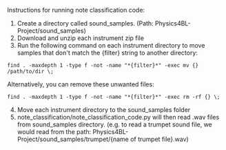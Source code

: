 Instructions for running note classification code:

1. Create a directory called sound_samples. (Path: Physics4BL-Project/sound_samples)
2. Download and unzip each instrument zip file
3. Run the following command on each instrument directory to move samples that don't match the {filter} string to another directory:

`find . -maxdepth 1 -type f -not -name "*{filter}*" -exec mv {} /path/to/dir \;`

Alternatively, you can remove these unwanted files:

`find . -maxdepth 1 -type f -not -name "*{filter}*" -exec rm -rf {} \;`

4. Move each instrument directory to the sound_samples folder
5. note_classification/note_classification_code.py will then read .wav files from sound_samples directory. (e.g. to read a trumpet sound file, we would read from the path: Physics4BL-Project/sound_samples/trumpet/{name of trumpet file}.wav)